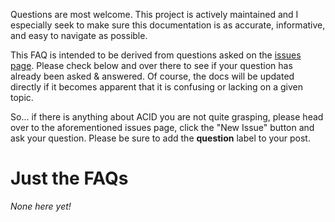 
Questions are most welcome.  This project is actively maintained and I especially seek to make sure this documentation is as accurate, informative, and easy to navigate as possible.  

This FAQ is intended to be derived from questions asked on the [issues page](https://github.com/capmeth/acid/issues).  Please check below and over there to see if your question has already been asked & answered.  Of course, the docs will be updated directly if it becomes apparent that it is confusing or lacking on a given topic.

So... if there is anything about ACID you are not quite grasping, please head over to the aforementioned issues page, click the "New Issue" button and ask your question.  Please be sure to add the **question** label to your post.


# Just the FAQs

*None here yet!*
